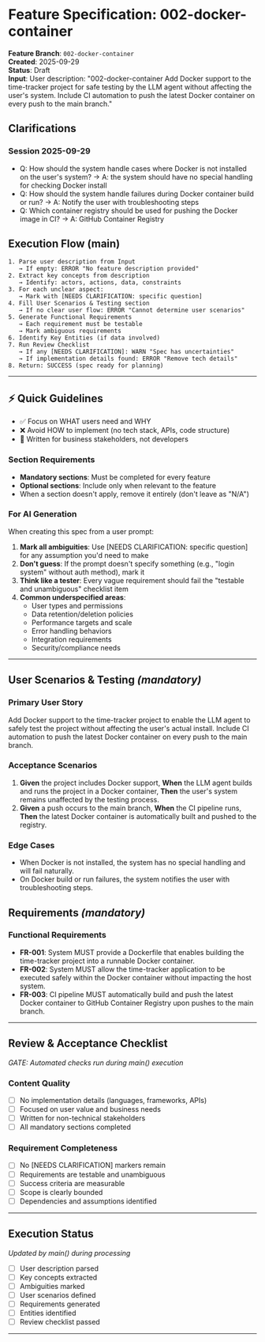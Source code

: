 # Feature Specification: 002-docker-container

**Feature Branch**: `002-docker-container`  
**Created**: 2025-09-29  
**Status**: Draft  
**Input**: User description: "002-docker-container Add Docker support to the time-tracker project for safe testing by the LLM agent without affecting the user's system. Include CI automation to push the latest Docker container on every push to the main branch."

## Clarifications

### Session 2025-09-29

- Q: How should the system handle cases where Docker is not installed on the user's system? → A: the system should have no special handling for checking Docker install
- Q: How should the system handle failures during Docker container build or run? → A: Notify the user with troubleshooting steps
- Q: Which container registry should be used for pushing the Docker image in CI? → A: GitHub Container Registry

## Execution Flow (main)
```
1. Parse user description from Input
   → If empty: ERROR "No feature description provided"
2. Extract key concepts from description
   → Identify: actors, actions, data, constraints
3. For each unclear aspect:
   → Mark with [NEEDS CLARIFICATION: specific question]
4. Fill User Scenarios & Testing section
   → If no clear user flow: ERROR "Cannot determine user scenarios"
5. Generate Functional Requirements
   → Each requirement must be testable
   → Mark ambiguous requirements
6. Identify Key Entities (if data involved)
7. Run Review Checklist
   → If any [NEEDS CLARIFICATION]: WARN "Spec has uncertainties"
   → If implementation details found: ERROR "Remove tech details"
8. Return: SUCCESS (spec ready for planning)
```

---

## ⚡ Quick Guidelines
- ✅ Focus on WHAT users need and WHY
- ❌ Avoid HOW to implement (no tech stack, APIs, code structure)
- 👥 Written for business stakeholders, not developers

### Section Requirements
- **Mandatory sections**: Must be completed for every feature
- **Optional sections**: Include only when relevant to the feature
- When a section doesn't apply, remove it entirely (don't leave as "N/A")

### For AI Generation
When creating this spec from a user prompt:
1. **Mark all ambiguities**: Use [NEEDS CLARIFICATION: specific question] for any assumption you'd need to make
2. **Don't guess**: If the prompt doesn't specify something (e.g., "login system" without auth method), mark it
3. **Think like a tester**: Every vague requirement should fail the "testable and unambiguous" checklist item
4. **Common underspecified areas**:
   - User types and permissions
   - Data retention/deletion policies  
   - Performance targets and scale
   - Error handling behaviors
   - Integration requirements
   - Security/compliance needs

---

## User Scenarios & Testing *(mandatory)*

### Primary User Story
Add Docker support to the time-tracker project to enable the LLM agent to safely test the project without affecting the user's actual install. Include CI automation to push the latest Docker container on every push to the main branch.

### Acceptance Scenarios
1. **Given** the project includes Docker support, **When** the LLM agent builds and runs the project in a Docker container, **Then** the user's system remains unaffected by the testing process.
2. **Given** a push occurs to the main branch, **When** the CI pipeline runs, **Then** the latest Docker container is automatically built and pushed to the registry.

### Edge Cases
- When Docker is not installed, the system has no special handling and will fail naturally.
- On Docker build or run failures, the system notifies the user with troubleshooting steps.

## Requirements *(mandatory)*

### Functional Requirements
- **FR-001**: System MUST provide a Dockerfile that enables building the time-tracker project into a runnable Docker container.
- **FR-002**: System MUST allow the time-tracker application to be executed safely within the Docker container without impacting the host system.
- **FR-003**: CI pipeline MUST automatically build and push the latest Docker container to GitHub Container Registry upon pushes to the main branch.

---

## Review & Acceptance Checklist
*GATE: Automated checks run during main() execution*

### Content Quality
- [ ] No implementation details (languages, frameworks, APIs)
- [ ] Focused on user value and business needs
- [ ] Written for non-technical stakeholders
- [ ] All mandatory sections completed

### Requirement Completeness
- [ ] No [NEEDS CLARIFICATION] markers remain
- [ ] Requirements are testable and unambiguous  
- [ ] Success criteria are measurable
- [ ] Scope is clearly bounded
- [ ] Dependencies and assumptions identified

---

## Execution Status
*Updated by main() during processing*

- [ ] User description parsed
- [ ] Key concepts extracted
- [ ] Ambiguities marked
- [ ] User scenarios defined
- [ ] Requirements generated
- [ ] Entities identified
- [ ] Review checklist passed

---